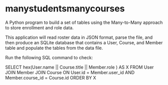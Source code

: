 # manystudentsmanycourses
A Python program to build a set of tables using the Many-to-Many approach to store enrollment and role data.

This application will read roster data in JSON format, parse the file, and then produce an SQLite database that contains a User, Course, and Member table and populate the tables from the data file.


Run the following SQL command to check:

SELECT hex(User.name || Course.title || Member.role ) AS X FROM 
    User JOIN Member JOIN Course 
    ON User.id = Member.user_id AND Member.course_id = Course.id
    ORDER BY X
